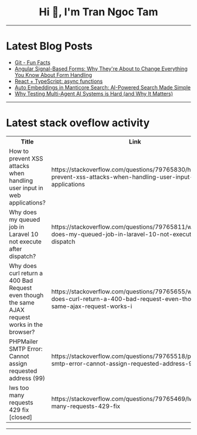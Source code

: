 <h1 align="center">Hi 👋, I'm Tran Ngoc Tam</h1>

---

# Latest Blog Posts 
<!-- BLOG-POST-LIST:START -->
- [Git - Fun Facts](https://dev.to/rubansi/git-fun-fact-45de)
- [Angular Signal-Based Forms: Why They&#39;re About to Change Everything You Know About Form Handling](https://dev.to/codewithrajat/angular-signal-based-forms-why-theyre-about-to-change-everything-you-know-about-form-handling-5an3)
- [React + TypeScript: async functions](https://dev.to/itsmearka/react-typescript-async-functions-1307)
- [Auto Embeddings in Manticore Search: AI-Powered Search Made Simple](https://dev.to/sanikolaev/auto-embeddings-in-manticore-search-ai-powered-search-made-simple-op2)
- [Why Testing Multi-Agent AI Systems is Hard &lpar;and Why It Matters&rpar;](https://dev.to/radoslawsz/why-testing-multi-agent-ai-systems-is-hard-and-why-it-matters-2d3l)
<!-- BLOG-POST-LIST:END -->

---

# Latest stack oveflow activity
<table>
  <tr><th>Title</th><th>Link</th></tr>
  <!-- STACKOVERFLOW:START --><tr><td>How to prevent XSS attacks when handling user input in web applications?</td><td>https://stackoverflow.com/questions/79765830/how-to-prevent-xss-attacks-when-handling-user-input-in-web-applications</td></tr><tr><td>Why does my queued job in Laravel 10 not execute after dispatch?</td><td>https://stackoverflow.com/questions/79765811/why-does-my-queued-job-in-laravel-10-not-execute-after-dispatch</td></tr><tr><td>Why does curl return a 400 Bad Request even though the same AJAX request works in the browser?</td><td>https://stackoverflow.com/questions/79765655/why-does-curl-return-a-400-bad-request-even-though-the-same-ajax-request-works-i</td></tr><tr><td>PHPMailer SMTP Error: Cannot assign requested address &lpar;99&rpar;</td><td>https://stackoverflow.com/questions/79765518/phpmailer-smtp-error-cannot-assign-requested-address-99</td></tr><tr><td>lws too many requests 429 fix [closed]</td><td>https://stackoverflow.com/questions/79765469/lws-too-many-requests-429-fix</td></tr><!-- STACKOVERFLOW:END -->
</table>

---


